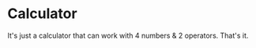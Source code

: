  <h1>Calculator</h1>
 It's just a calculator that can work with 4 numbers & 2 operators.
 That's it.
